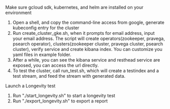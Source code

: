 Make sure gcloud sdk, kubernetes, and helm are installed on your environment
1. Open a shell, and copy the command-line access from google, generate kubeconfig entry for the cluster
2. Run create_cluster_gke.sh, when it prompts for email address, input your email address. 
The script will create operators(zookeeper, pravega, psearch operator), clusters(zookeeper cluster, pravega cluster, psearch cluster), verify service and create kibana index.
You can customize you yaml files in example folder.
3. After a while, you can see the kibana service and resthead service are exposed, you can access the url directly.
4. To test the cluster, call run_test.sh, which will create a testindex and a test stream,  and feed the stream with generated data.


Launch a Longevity test
1. Run "./start_longevity.sh" to start a longevity test
2. Run "./export_longevity.sh" to export a report
